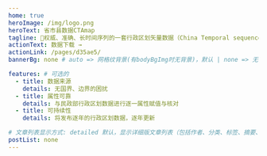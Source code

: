 ```yaml
---
home: true
heroImage: /img/logo.png
heroText: 省市县数据CTAmap
tagline: 🚀权威、准确、长时间序列的一套行政区划矢量数据（China Temporal sequence Administrative Map）
actionText: 数据下载 →
actionLink: /pages/d35ae5/
bannerBg: none # auto => 网格纹背景(有bodyBgImg时无背景)，默认 | none => 无 | '大图地址' | background: 自定义背景样式       提示：如发现文本颜色不适应你的背景时可以到palette.styl修改$bannerTextColor变量

features: # 可选的
  - title: 数据来源
    details: 无国界、边界的困扰
  - title: 属性可靠
    details: 与民政部行政区划数据进行逐一属性赋值与核对
  - title: 可持续性
    details: 将发布逐年的行政区划数据，逐年更新

# 文章列表显示方式: detailed 默认，显示详细版文章列表（包括作者、分类、标签、摘要、分页等）| simple => 显示简约版文章列表（仅标题和日期）| none 不显示文章列表
postList: none
---
```


